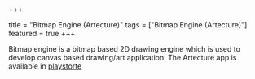 +++

title = "Bitmap Engine (Artecture)"
tags = ["Bitmap Engine (Artecture)"]
featured = true
+++

Bitmap engine is a bitmap based 2D drawing engine which is used to develop canvas based drawing/art application. The Artecture app is available in [playstorte](https://play.google.com/store/apps/details?id=com.samsung.android.sdrawing&hl=en_US)
